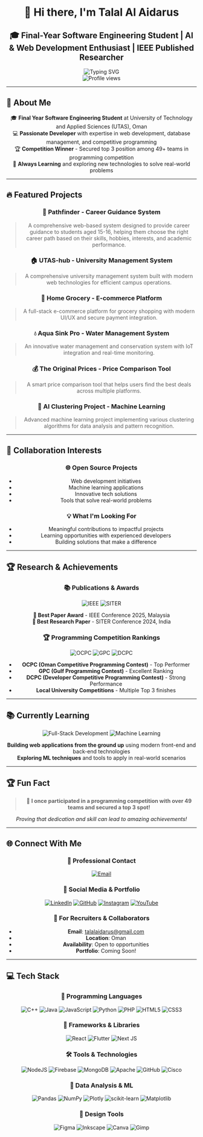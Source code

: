 <div align="center">

# 👋 Hi there, I'm Talal Al Aidarus

## 🎓 **Final-Year Software Engineering Student | AI & Web Development Enthusiast | IEEE Published Researcher**

<img src="https://readme-typing-svg.demolab.com?font=Fira+Code&size=28&duration=3000&pause=1000&color=00D4FF&center=true&vCenter=true&width=600&lines=Software+Engineering+Student;Full-Stack+Developer;Competitive+Programmer;Machine+Learning+Enthusiast;IEEE+Published+Researcher;Open+Source+Contributor" alt="Typing SVG" />

<br>

<img src="https://komarev.com/ghpvc/?username=Talal3idarus&label=Profile%20views&color=0e75b6&style=flat" alt="Profile views" />

</div>

---

## 🚀 About Me

<div align="center">

🎓 **Final Year Software Engineering Student** at University of Technology and Applied Sciences (UTAS), Oman  
💻 **Passionate Developer** with expertise in web development, database management, and competitive programming  
🏆 **Competition Winner** - Secured top 3 position among 49+ teams in programming competition  
🌟 **Always Learning** and exploring new technologies to solve real-world problems

</div>

---

## 🔥 Featured Projects

<div align="center">

### 🎯 **Pathfinder** - Career Guidance System

> A comprehensive web-based system designed to provide career guidance to students aged 15-16, helping them choose the right career path based on their skills, hobbies, interests, and academic performance.

### 🏠 **UTAS-hub** - University Management System


> A comprehensive university management system built with modern web technologies for efficient campus operations.

### 🛒 **Home Grocery** - E-commerce Platform

> A full-stack e-commerce platform for grocery shopping with modern UI/UX and secure payment integration.

### 💧 **Aqua Sink Pro** - Water Management System


> An innovative water management and conservation system with IoT integration and real-time monitoring.

### 💰 **The Original Prices** - Price Comparison Tool

> A smart price comparison tool that helps users find the best deals across multiple platforms.

### 🤖 **AI Clustering Project** - Machine Learning

> Advanced machine learning project implementing various clustering algorithms for data analysis and pattern recognition.

</div>

---

## 🤝 Collaboration Interests

<div align="center">

### 🌐 **Open Source Projects**
- Web development initiatives
- Machine learning applications
- Innovative tech solutions
- Tools that solve real-world problems

### 💡 **What I'm Looking For**
- Meaningful contributions to impactful projects
- Learning opportunities with experienced developers
- Building solutions that make a difference

</div>

---

## 🏆 Research & Achievements

<div align="center">

### 📚 **Publications & Awards**

![IEEE](https://img.shields.io/badge/IEEE-Best%20Paper%20Award%202025-gold?style=for-the-badge&logo=ieee&logoColor=white)
![SITER](https://img.shields.io/badge/SITER-Best%20Research%20Paper%202024-green?style=for-the-badge&logo=researchgate&logoColor=white)

**🏅 Best Paper Award** - IEEE Conference 2025, Malaysia  
**🏅 Best Research Paper** - SITER Conference 2024, India

### 🏆 **Programming Competition Rankings**

![OCPC](https://img.shields.io/badge/OCPC-Top%20Performer-blue?style=for-the-badge&logo=code&logoColor=white)
![GPC](https://img.shields.io/badge/GPC-Excellent%20Ranking-green?style=for-the-badge&logo=trophy&logoColor=white)
![DCPC](https://img.shields.io/badge/DCPC-Strong%20Performance-orange?style=for-the-badge&logo=medal&logoColor=white)

- **OCPC (Oman Competitive Programming Contest)** - Top Performer
- **GPC (Gulf Programming Contest)** - Excellent Ranking  
- **DCPC (Developer Competitive Programming Contest)** - Strong Performance
- **Local University Competitions** - Multiple Top 3 finishes

</div>

---

## 📚 Currently Learning

<div align="center">

![Full-Stack Development](https://img.shields.io/badge/Full--Stack-Development-orange?style=for-the-badge&logo=code&logoColor=white)
![Machine Learning](https://img.shields.io/badge/Machine-Learning-purple?style=for-the-badge&logo=brain&logoColor=white)

**Building web applications from the ground up** using modern front-end and back-end technologies  
**Exploring ML techniques** and tools to apply in real-world scenarios

</div>

---

## 🏆 Fun Fact

<div align="center">

> 🎉 **I once participated in a programming competition with over 49 teams and secured a top 3 spot!**

*Proving that dedication and skill can lead to amazing achievements!*

</div>

---

## 🌐 Connect With Me

<div align="center">

### 📧 **Professional Contact**
[![Email](https://img.shields.io/badge/Email-talalaidarus@gmail.com-red?style=for-the-badge&logo=gmail&logoColor=white)](mailto:talalaidarus@gmail.com)

### 🔗 **Social Media & Portfolio**
[![LinkedIn](https://img.shields.io/badge/LinkedIn-Connect%20with%20me-blue?style=for-the-badge&logo=linkedin&logoColor=white)](https://www.linkedin.com/in/talal-al-aidarus-962a60276/?originalSubdomain=om)
[![GitHub](https://img.shields.io/badge/GitHub-Follow%20my%20work-black?style=for-the-badge&logo=github&logoColor=white)](https://github.com/Talal3idarus)
[![Instagram](https://img.shields.io/badge/Instagram-Follow%20me-pink?style=for-the-badge&logo=instagram&logoColor=white)](https://www.instagram.com/talal3idarus/)
[![YouTube](https://img.shields.io/badge/YouTube-Subscribe-red?style=for-the-badge&logo=youtube&logoColor=white)](https://www.youtube.com/channel/UCzOK72L-JTelK85jeMlXQrQ)

### 💼 **For Recruiters & Collaborators**
- **Email**: talalaidarus@gmail.com
- **Location**: Oman
- **Availability**: Open to opportunities
- **Portfolio**: Coming Soon!

</div> 

---

## 💻 Tech Stack

<div align="center">

### 🚀 **Programming Languages**
![C++](https://img.shields.io/badge/c++-%2300599C.svg?style=for-the-badge&logo=c%2B%2B&logoColor=white)
![Java](https://img.shields.io/badge/java-%23ED8B00.svg?style=for-the-badge&logo=openjdk&logoColor=white)
![JavaScript](https://img.shields.io/badge/javascript-%23323330.svg?style=for-the-badge&logo=javascript&logoColor=%23F7DF1E)
![Python](https://img.shields.io/badge/python-3670A0?style=for-the-badge&logo=python&logoColor=ffdd54)
![PHP](https://img.shields.io/badge/php-%23777BB4.svg?style=for-the-badge&logo=php&logoColor=white)
![HTML5](https://img.shields.io/badge/html5-%23E34F26.svg?style=for-the-badge&logo=html5&logoColor=white)
![CSS3](https://img.shields.io/badge/css3-%231572B6.svg?style=for-the-badge&logo=css3&logoColor=white)

### 🎨 **Frameworks & Libraries**
![React](https://img.shields.io/badge/react-%2320232a.svg?style=for-the-badge&logo=react&logoColor=%2361DAFB)
![Flutter](https://img.shields.io/badge/Flutter-%2302569B.svg?style=for-the-badge&logo=Flutter&logoColor=white)
![Next JS](https://img.shields.io/badge/Next-black?style=for-the-badge&logo=next.js&logoColor=white)

### 🛠️ **Tools & Technologies**
![NodeJS](https://img.shields.io/badge/node.js-6DA55F?style=for-the-badge&logo=node.js&logoColor=white)
![Firebase](https://img.shields.io/badge/firebase-%23039BE5.svg?style=for-the-badge&logo=firebase)
![MongoDB](https://img.shields.io/badge/MongoDB-%234ea94b.svg?style=for-the-badge&logo=mongodb&logoColor=white)
![Apache](https://img.shields.io/badge/apache-%23D42029.svg?style=for-the-badge&logo=apache&logoColor=white)
![GitHub](https://img.shields.io/badge/github-%23121011.svg?style=for-the-badge&logo=github&logoColor=white)
![Cisco](https://img.shields.io/badge/cisco-%23049fd9.svg?style=for-the-badge&logo=cisco&logoColor=black)

### 🤖 **Data Analysis & ML**
![Pandas](https://img.shields.io/badge/pandas-%23150458.svg?style=for-the-badge&logo=pandas&logoColor=white)
![NumPy](https://img.shields.io/badge/numpy-%23013243.svg?style=for-the-badge&logo=numpy&logoColor=white)
![Plotly](https://img.shields.io/badge/Plotly-%233F4F75.svg?style=for-the-badge&logo=plotly&logoColor=white)
![scikit-learn](https://img.shields.io/badge/scikit--learn-%23F7931E.svg?style=for-the-badge&logo=scikit-learn&logoColor=white)
![Matplotlib](https://img.shields.io/badge/Matplotlib-%23ffffff.svg?style=for-the-badge&logo=Matplotlib&logoColor=black)

### 🎨 **Design Tools**
![Figma](https://img.shields.io/badge/figma-%23F24E1E.svg?style=for-the-badge&logo=figma&logoColor=white)
![Inkscape](https://img.shields.io/badge/Inkscape-e0e0e0?style=for-the-badge&logo=inkscape&logoColor=080A13)
![Canva](https://img.shields.io/badge/Canva-%2300C4CC.svg?style=for-the-badge&logo=Canva&logoColor=white)
![Gimp](https://img.shields.io/badge/Gimp-657D8B?style=for-the-badge&logo=gimp&logoColor=FFFFFF)

</div>




